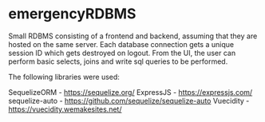 # emergencyRDBMS
 
Small RDBMS consisting of a frontend and backend, assuming that they are hosted on the same server.
Each database connection gets a unique session ID which gets destroyed on logout. 
From the UI, the user can perform basic selects, joins and write sql queries to be performed.

The following libraries were used:

SequelizeORM   - https://sequelize.org/
ExpressJS      - https://expressjs.com/
sequelize-auto - https://github.com/sequelize/sequelize-auto
Vuecidity      - https://vuecidity.wemakesites.net/
